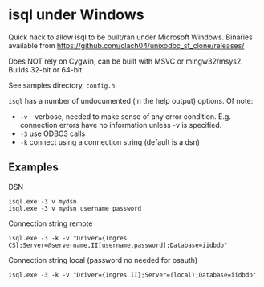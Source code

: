 isql under Windows
==================

Quick hack to allow isql to be built/ran under Microsoft Windows.
Binaries available from https://github.com/clach04/unixodbc_sf_clone/releases/

Does NOT rely on Cygwin, can be built with MSVC or mingw32/msys2. Builds 32-bit or 64-bit

See samples directory, `config.h`.

`isql` has a number of undocumented (in the help output) options. Of note:

  * `-v` - verbose, needed to make sense of any error condition. E.g. connection errors have no information unless -v is specified.
  * `-3` use ODBC3 calls
  * `-k` connect using a connection string (default is a dsn)

Examples
--------

DSN

    isql.exe -3 v mydsn
    isql.exe -3 v mydsn username password

Connection string remote

    isql.exe -3 -k -v "Driver={Ingres CS};Server=@servername,II[username,password];Database=iidbdb"

Connection string local (password no needed for osauth)

    isql.exe -3 -k -v "Driver={Ingres II};Server=(local);Database=iidbdb"
